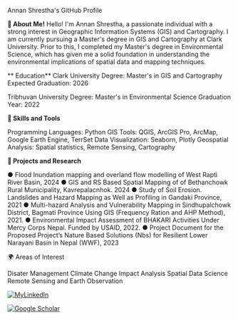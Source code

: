 Annan Shrestha's GitHub Profile

**👋 About Me!**
Hello! I'm Annan Shrestha, a passionate individual with a strong interest in Geographic Information Systems (GIS) and Cartography. I am currently pursuing a Master's degree in GIS and Cartography at Clark University. Prior to this, I completed my Master's degree in Environmental Science, which has given me a solid foundation in understanding the environmental implications of spatial data and mapping techniques.

** Education**
Clark University
Degree: Master's in GIS and Cartography
Expected Graduation: 2026

Tribhuvan University
Degree: Master's in Environmental Science
Graduation Year: 2022

**🔧 Skills and Tools**

Programming Languages: Python
GIS Tools: QGIS, ArcGIS Pro, ArcMap, Google Earth Engine, TerrSet
Data Visualization: Seaborn, Plotly 
Geospatial Analysis: Spatial statistics, Remote Sensing, Cartography

**🔭 Projects and Research**

●	Flood Inundation mapping and overland flow modelling of West Rapti River Basin, 2024
●	GIS and RS Based Spatial Mapping of of Bethanchowk Rural Municipality, Kavrepalacnhok. 2024
●	Study of Soil Erosion. Landslides and Hazard Mapping as Well as Profiling in Gandaki Province, 2021
●	Multi-hazard Analysis and Vulnerability Mapping in Sindhupalchowk District, Bagmati Province Using GIS (Frequency Ration and AHP Method), 2021.
●	Environmental Impact Assessment of BHAKARI Activities Under Mercy Corps Nepal. Funded by USAID, 2022. 
●	Project Document for the Proposed Project’s Nature Based Solutions (Nbs) for Resilient Lower Narayani Basin in Nepal (WWF), 2023 


🌍 Areas of Interest

Disater Management
Climate Change Impact Analysis
Spatial Data Science
Remote Sensing and Earth Observation

[![MyLinkedIn](https://img.shields.io/badge/My-LinkedIn-blue)](https://www.linkedin.com/in/annan-shrestha/)

[![Google Scholar](https://img.shields.io/badge/Google-scholar-blue)](https://img.shields.io/github/repo-size/AnnShrestha/AnnClark)

